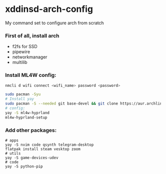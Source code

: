 # xddinsd-arch-config
My command set to configure arch from scratch

### First of all, install arch
* f2fs for SSD
* pipewire
* networkmanager
* multilib

### Install ML4W config:
```bash
nmcli d wifi connect <wifi_name> password <password>

sudo pacman -Syu
# Install yay
sudo pacman -S --needed git base-devel && git clone https://aur.archlinux.org/yay.git && cd yay && makepkg -si
# config:
yay -S ml4w-hyprland
ml4w-hyprland-setup
```

### Add other packages:
```
# apps
yay -S nvim code qsynth telegram-desktop
flatpak install steam vesktop zoom
# utils
yay -S game-devices-udev
# code
yay -S python-pip 
